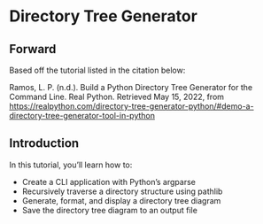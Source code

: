 # Directory Tree Generator

## Forward

Based off the tutorial listed in the citation below:

Ramos, L. P. (n.d.). Build a Python Directory Tree Generator for the Command Line. Real Python. Retrieved May 15, 2022, from https://realpython.com/directory-tree-generator-python/#demo-a-directory-tree-generator-tool-in-python

## Introduction

In this tutorial, you’ll learn how to:

* Create a CLI application with Python’s argparse
* Recursively traverse a directory structure using pathlib
* Generate, format, and display a directory tree diagram
* Save the directory tree diagram to an output file

